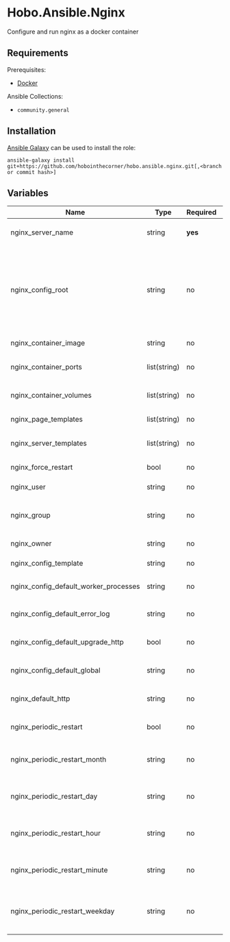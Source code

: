 # Hobo.Ansible.Nginx

Configure and run nginx as a docker container

## Requirements
Prerequisites:
- [Docker](https://github.com/hobointhecorner/Hobo.Ansible.Docker)

Ansible Collections:
- `community.general`

## Installation
[Ansible Galaxy](https://galaxy.ansible.com/docs/using/installing.html) can be used to install the role:

`ansible-galaxy install git+https://github.com/hobointhecorner/hobo.ansible.nginx.git[,<branch or commit hash>]`

## Variables
|                 Name                  |     Type     | Required |     Default     | Description |
|---------------------------------------|--------------|----------|-----------------|-------------|
| nginx_server_name                     | string       | **yes**  |                 | Name to use for configuration storage path and service name |
| nginx_config_root                     | string       | no       | /opt/hobo.nginx | Directory where configuration files should be stored for all deployments.  Individual deployment configurations will be written to a subdirectory named the value of the `nginx_server_name` variable |
| nginx_container_image                 | string       | no       | nginx:latest    | The nginx docker image to be run as a service |
| nginx_container_ports                 | list(string) | no       |                 | List of container ports to expose. Uses `docker` cli syntax |
| nginx_container_volumes               | list(string) | no       |                 | List of volumes to mount in the container.  Uses `docker` cli syntax |
| nginx_page_templates                  | list(string) | no       |                 | List of playbook-relative paths for static pages |
| nginx_server_templates                | list(string) | no       |                 | List of playbook-relative paths for server declarations |
| nginx_force_restart                   | bool         | no       | false           | Force restart of the nginx service |
| nginx_user                            | string       | no       | nginx           | The user as which the nginx service will run |
| nginx_group                           | string       | no       | nginx           | The group `nginx_user` will be added to.  This grants read permissions to all relevant files |
| nginx_owner                           | string       | no       | root            | The owner of any files created by this module |
| nginx_config_template                 | string       | no       |                 | Path to an `nginx.config` file template |
| nginx_config_default_worker_processes | string       | no       | auto            | Setting for the nginx `default_worker_processes` global setting |
| nginx_config_default_error_log        | string       | no       | /var/log/nginx/error.log notice | Path (in the container) and log level for the log file.  Uses nginx syntax |
| nginx_config_default_upgrade_http     | bool         | no       | false           | Upgrade all HTTP connections to HTTPS port 443 |
| nginx_config_default_global           | string       | no       |                 | Any additional global-scope statements to add to `nginx.conf` |
| nginx_default_http                    | string       | no       |                 | Any additional http-scope statements to add to `nginx.conf` |
| nginx_periodic_restart                | bool         | no       | false           | Create a cron job to periodically restart the nginx container service |
| nginx_periodic_restart_month          | string       | no       | *               | Month(s) in which the container service should automatically restart (cron syntax) |
| nginx_periodic_restart_day            | string       | no       | 1               | Day(s) in which the container service should automatically restart (cron syntax) |
| nginx_periodic_restart_hour           | string       | no       | 0               | Hour(s) in which the container service should automatically restart (cron syntax) |
| nginx_periodic_restart_minute         | string       | no       | 0               | Minute(s) in which the container service should automatically restart (cron syntax) |
| nginx_periodic_restart_weekday        | string       | no       | *               | Day(s) of the week in which the container service should automatically restart (cron syntax) |
